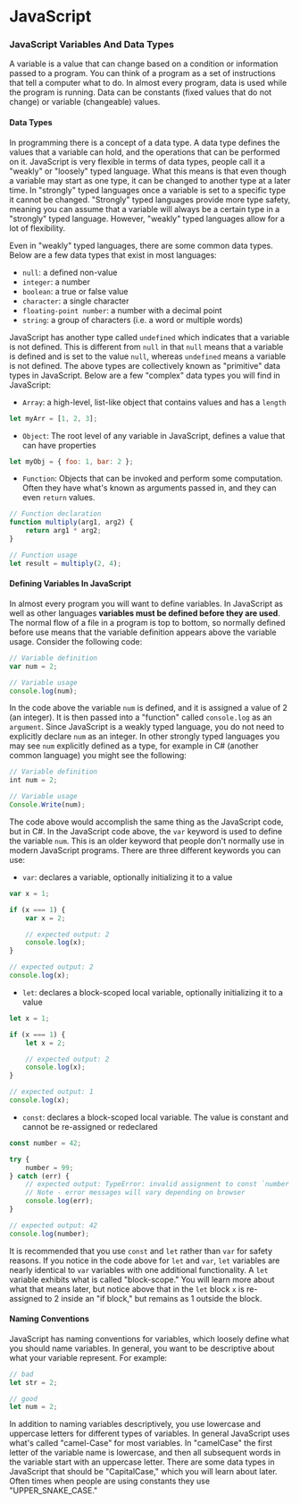 # JavaScript

### JavaScript Variables And Data Types

A variable is a value that can change based on a condition or information passed to a program. You can think of a program as a set of instructions that tell a computer what to do. In almost every program, data is used while the program is running. Data can be constants (fixed values that do not change) or variable (changeable) values.

#### Data Types

In programming there is a concept of a data type. A data type defines the values that a variable can hold, and the operations that can be performed on it. JavaScript is very flexible in terms of data types, people call it a "weakly" or "loosely" typed language. What this means is that even though a variable may start as one type, it can be changed to another type at a later time. In "strongly" typed languages once a variable is set to a specific type it cannot be changed. "Strongly" typed languages provide more type safety, meaning you can assume that a variable will always be a certain type in a "strongly" typed language. However, "weakly" typed languages allow for a lot of flexibility.

Even in "weakly" typed languages, there are some common data types. Below are a few data types that exist in most languages:

- `null`: a defined non-value
- `integer`: a number
- `boolean`: a true or false value
- `character`: a single character
- `floating-point number`: a number with a decimal point
- `string`: a group of characters (i.e. a word or multiple words)

JavaScript has another type called `undefined` which indicates that a variable is not defined. This is different from `null` in that `null` means that a variable is defined and is set to the value `null`, whereas `undefined` means a variable is not defined. The above types are collectively known as "primitive" data types in JavaScript. Below are a few "complex" data types you will find in JavaScript:

- `Array`: a high-level, list-like object that contains values and has a `length`

```javascript
let myArr = [1, 2, 3];
```

- `Object`: The root level of any variable in JavaScript, defines a value that can have properties

```javascript
let myObj = { foo: 1, bar: 2 };
```

- `Function`: Objects that can be invoked and perform some computation. Often they have what's known as arguments passed in, and they can even `return` values.

```javascript
// Function declaration
function multiply(arg1, arg2) {
    return arg1 * arg2;
}

// Function usage
let result = multiply(2, 4);
```

#### Defining Variables In JavaScript

In almost every program you will want to define variables. In JavaScript as well as other languages **variables must be defined before they are used**. The normal flow of a file in a program is top to bottom, so normally defined before use means that the variable definition appears above the variable usage. Consider the following code:

```javascript
// Variable definition
var num = 2;

// Variable usage
console.log(num);
```

In the code above the variable `num` is defined, and it is assigned a value of 2 (an integer). It is then passed into a "function" called `console.log` as an `argument`. Since JavaScript is a weakly typed language, you do not need to explicitly declare `num` as an integer. In other strongly typed languages you may see `num` explicitly defined as a type, for example in C# (another common language) you might see the following:

```javascript
// Variable definition
int num = 2;

// Variable usage
Console.Write(num);
```

The code above would accomplish the same thing as the JavaScript code, but in C#. In the JavaScript code above, the `var` keyword is used to define the variable `num`. This is an older keyword that people don't normally use in modern JavaScript programs. There are three different keywords you can use:

- `var`: declares a variable, optionally initializing it to a value

```javascript
var x = 1;

if (x === 1) {
    var x = 2;

    // expected output: 2
    console.log(x);
}

// expected output: 2
console.log(x);
```

- `let`: declares a block-scoped local variable, optionally initializing it to a value

```javascript
let x = 1;

if (x === 1) {
    let x = 2;

    // expected output: 2
    console.log(x);
}

// expected output: 1
console.log(x);
```

- `const`: declares a block-scoped local variable. The value is constant and cannot be re-assigned or redeclared

```javascript
const number = 42;

try {
    number = 99;
} catch (err) {
    // expected output: TypeError: invalid assignment to const `number'
    // Note - error messages will vary depending on browser
    console.log(err);
}

// expected output: 42
console.log(number);
```

It is recommended that you use `const` and `let` rather than `var` for safety reasons. If you notice in the code above for `let` and `var`, `let` variables are nearly identical to `var` variables with one additional functionality. A `let` variable exhibits what is called "block-scope." You will learn more about what that means later, but notice above that in the `let` block `x` is re-assigned to 2 inside an "if block," but remains as 1 outside the block.

#### Naming Conventions

JavaScript has naming conventions for variables, which loosely define what you should name variables. In general, you want to be descriptive about what your variable represent. For example:

```javascript
// bad
let str = 2;

// good
let num = 2;
```

In addition to naming variables descriptively, you use lowercase and uppercase letters for different types of variables. In general JavaScript uses what's called "camel-Case" for most variables. In "camelCase" the first letter of the variable name is lowercase, and then all subsequent words in the variable start with an uppercase letter. There are some data types in JavaScript that should be "CapitalCase," which you will learn about later. Often times when people are using constants they use "UPPER_SNAKE_CASE."

